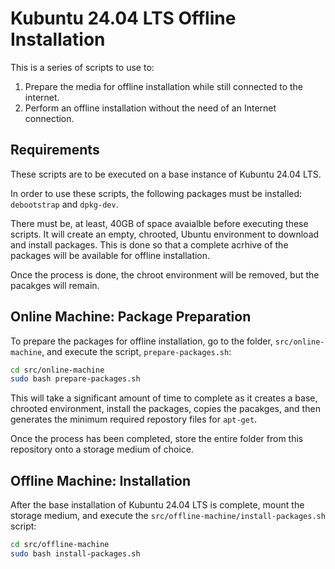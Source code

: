 # Kubuntu 24.04 LTS Offline Installation

This is a series of scripts to use to:

 1. Prepare the media for offline installation while still connected to the internet.
 2. Perform an offline installation without the need of an Internet connection.

## Requirements

These scripts are to be executed on a base instance of Kubuntu 24.04 LTS.

In order to use these scripts, the following packages must be installed:
```debootstrap``` and ```dpkg-dev```.

There must be, at least, 40GB of space avaialble before executing these scripts.  It
will create an empty, chrooted, Ubuntu environment to download and install packages.
This is done so that a complete acrhive of the packages will be available for
offline installation.

Once the process is done, the chroot environment will be removed, but the pacakges
will remain.

## Online Machine: Package Preparation

To prepare the packages for offline installation, go to the folder,
```src/online-machine```, and execute the script, ```prepare-packages.sh```:

```bash
cd src/online-machine
sudo bash prepare-packages.sh
```

This will take a significant amount of time to complete as it creates a base,
chrooted environment, install the packages, copies the pacakges, and then generates
the minimum required repostory files for ```apt-get```.

Once the process has been completed, store the entire folder from this repository
onto a storage medium of choice.

## Offline Machine: Installation

After the base installation of Kubuntu 24.04 LTS is complete, mount the storage
medium, and execute the ```src/offline-machine/install-packages.sh``` script:

```bash
cd src/offline-machine
sudo bash install-packages.sh
```
